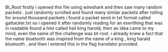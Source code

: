Bt_Root
firstly i opened this file  using wireshark and then saw many  random packets .
just randomly scrolled and found many similar packets after rolling for around thousand packets i found a packet send in txt format called gattacker.txt
so i opened it after randomly reading for an everithing that was in readable found a hint called hail king harold; then an idea came to my mind, even the name of the challenge was bt-root.
i already knew a fact that the name bluetooth was inspired from the  name of a king , king harald bluetooth , and then i entered this in the flag translator provided.

